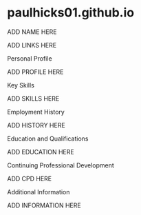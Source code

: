# paulhicks01.github.io

ADD NAME HERE

ADD LINKS HERE

Personal Profile

ADD PROFILE HERE

Key Skills

ADD SKILLS HERE

Employment History

ADD HISTORY HERE

Education and Qualifications

ADD EDUCATION HERE

Continuing Professional Development

ADD CPD HERE

Additional Information

ADD INFORMATION HERE
